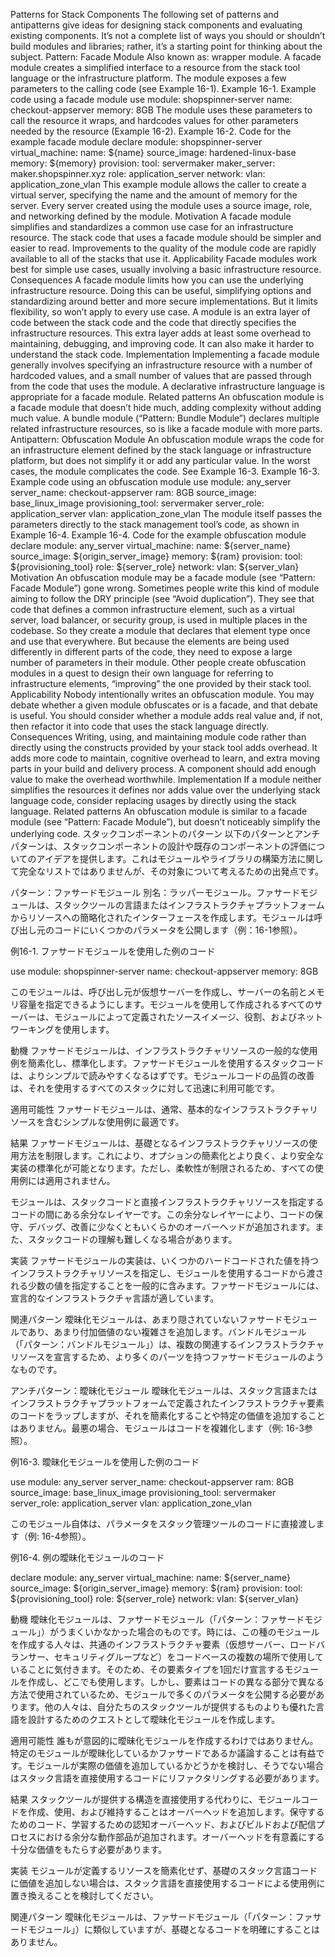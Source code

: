 Patterns for Stack Components The following set of patterns and antipatterns give ideas for designing stack components and evaluating existing components. It’s not a complete list of ways you should or shouldn’t build modules and libraries; rather, it’s a starting point for thinking about the subject. Pattern: Facade Module Also known as: wrapper module. A facade module creates a simplified interface to a resource from the stack tool language or the infrastructure platform. The module exposes a few parameters to the calling code (see Example 16-1). Example 16-1. Example code using a facade module use module: shopspinner-server
name: checkout-appserver
memory: 8GB The module uses these parameters to call the resource it wraps, and hardcodes values for other parameters needed by the resource (Example 16-2).
Example 16-2. Code for the example facade module declare module: shopspinner-server
virtual_machine:
name: ${name}
source_image: hardened-linux-base
memory: ${memory}
provision:
tool: servermaker
maker_server: maker.shopspinner.xyz
role: application_server
network:
vlan: application_zone_vlan This example module allows the caller to create a virtual server, specifying the name and the amount of memory for the server. Every server created using the module uses a source image, role, and networking defined by the module. Motivation A facade module simplifies and standardizes a common use case for an infrastructure resource. The stack code that uses a facade module should be simpler and easier to read. Improvements to the quality of the module code are rapidly available to all of the stacks that use it. Applicability Facade modules work best for simple use cases, usually involving a basic infrastructure resource. Consequences A facade module limits how you can use the underlying infrastructure resource. Doing this can be useful, simplifying options and standardizing around better and more secure implementations. But it limits flexibility, so won’t apply to every use case.
A module is an extra layer of code between the stack code and the code that directly specifies the infrastructure resources. This extra layer adds at least some overhead to maintaining, debugging, and improving code. It can also make it harder to understand the stack code. Implementation Implementing a facade module generally involves specifying an infrastructure resource with a number of hardcoded values, and a small number of values that are passed through from the code that uses the module. A declarative infrastructure language is appropriate for a facade module. Related patterns An obfuscation module is a facade module that doesn’t hide much, adding complexity without adding much value. A bundle module (“Pattern: Bundle Module”) declares multiple related infrastructure resources, so is like a facade module with more parts. Antipattern: Obfuscation Module An obfuscation module wraps the code for an infrastructure element defined by the stack language or infrastructure platform, but does not simplify it or add any particular value. In the worst cases, the module complicates the code. See Example 16-3. Example 16-3. Example code using an obfuscation module use module: any_server
server_name: checkout-appserver
ram: 8GB
source_image: base_linux_image
provisioning_tool: servermaker
server_role: application_server
vlan: application_zone_vlan
The module itself passes the parameters directly to the stack management tool’s code, as shown in Example 16-4. Example 16-4. Code for the example obfuscation module declare module: any_server
virtual_machine:
name: ${server_name}
source_image: ${origin_server_image}
memory: ${ram}
provision:
tool: ${provisioning_tool}
role: ${server_role}
network:
vlan: ${server_vlan} Motivation An obfuscation module may be a facade module (see “Pattern: Facade Module”) gone wrong. Sometimes people write this kind of module aiming to follow the DRY principle (see “Avoid duplication”). They see that code that defines a common infrastructure element, such as a virtual server, load balancer, or security group, is used in multiple places in the codebase. So they create a module that declares that element type once and use that everywhere. But because the elements are being used differently in different parts of the code, they need to expose a large number of parameters in their module. Other people create obfuscation modules in a quest to design their own language for referring to infrastructure elements, “improving” the one provided by their stack tool. Applicability Nobody intentionally writes an obfuscation module. You may debate whether a given module obfuscates or is a facade, and that debate is useful. You should consider whether a module adds real value and, if not, then refactor it into code that uses the stack language directly.
Consequences Writing, using, and maintaining module code rather than directly using the constructs provided by your stack tool adds overhead. It adds more code to maintain, cognitive overhead to learn, and extra moving parts in your build and delivery process. A component should add enough value to make the overhead worthwhile. Implementation If a module neither simplifies the resources it defines nor adds value over the underlying stack language code, consider replacing usages by directly using the stack language. Related patterns An obfuscation module is similar to a facade module (see “Pattern: Facade Module”), but doesn’t noticeably simplify the underlying code.
スタックコンポーネントのパターン
以下のパターンとアンチパターンは、スタックコンポーネントの設計や既存のコンポーネントの評価についてのアイデアを提供します。これはモジュールやライブラリの構築方法に関して完全なリストではありませんが、その対象について考えるための出発点です。

パターン：ファサードモジュール
別名：ラッパーモジュール。ファサードモジュールは、スタックツールの言語またはインフラストラクチャプラットフォームからリソースへの簡略化されたインターフェースを作成します。モジュールは呼び出し元のコードにいくつかのパラメータを公開します（例：16-1参照）。

例16-1. ファサードモジュールを使用した例のコード

use module: shopspinner-server
name: checkout-appserver
memory: 8GB

このモジュールは、呼び出し元が仮想サーバーを作成し、サーバーの名前とメモリ容量を指定できるようにします。モジュールを使用して作成されるすべてのサーバーは、モジュールによって定義されたソースイメージ、役割、およびネットワーキングを使用します。

動機
ファサードモジュールは、インフラストラクチャリソースの一般的な使用例を簡素化し、標準化します。ファサードモジュールを使用するスタックコードは、よりシンプルで読みやすくなるはずです。モジュールコードの品質の改善は、それを使用するすべてのスタックに対して迅速に利用可能です。

適用可能性
ファサードモジュールは、通常、基本的なインフラストラクチャリソースを含むシンプルな使用例に最適です。

結果
ファサードモジュールは、基礎となるインフラストラクチャリソースの使用方法を制限します。これにより、オプションの簡素化とより良く、より安全な実装の標準化が可能となります。ただし、柔軟性が制限されるため、すべての使用例には適用されません。

モジュールは、スタックコードと直接インフラストラクチャリソースを指定するコードの間にある余分なレイヤーです。この余分なレイヤーにより、コードの保守、デバッグ、改善に少なくともいくらかのオーバーヘッドが追加されます。また、スタックコードの理解も難しくなる場合があります。

実装
ファサードモジュールの実装は、いくつかのハードコードされた値を持つインフラストラクチャリソースを指定し、モジュールを使用するコードから渡される少数の値を指定することを一般的に含みます。ファサードモジュールには、宣言的なインフラストラクチャ言語が適しています。

関連パターン
曖昧化モジュールは、あまり隠されていないファサードモジュールであり、あまり付加価値のない複雑さを追加します。バンドルモジュール（「パターン：バンドルモジュール」）は、複数の関連するインフラストラクチャリソースを宣言するため、より多くのパーツを持つファサードモジュールのようなものです。

アンチパターン：曖昧化モジュール
曖昧化モジュールは、スタック言語またはインフラストラクチャプラットフォームで定義されたインフラストラクチャ要素のコードをラップしますが、それを簡素化することや特定の価値を追加することはありません。最悪の場合、モジュールはコードを複雑化します（例: 16-3参照）。

例16-3. 曖昧化モジュールを使用した例のコード

use module: any_server
server_name: checkout-appserver
ram: 8GB
source_image: base_linux_image
provisioning_tool: servermaker
server_role: application_server
vlan: application_zone_vlan

このモジュール自体は、パラメータをスタック管理ツールのコードに直接渡します（例: 16-4参照）。

例16-4. 例の曖昧化モジュールのコード

declare module: any_server
virtual_machine:
name: ${server_name}
source_image: ${origin_server_image}
memory: ${ram}
provision:
tool: ${provisioning_tool}
role: ${server_role}
network:
vlan: ${server_vlan}

動機
曖昧化モジュールは、ファサードモジュール（「パターン：ファサードモジュール」）がうまくいかなかった場合のものです。時には、この種のモジュールを作成する人々は、共通のインフラストラクチャ要素（仮想サーバー、ロードバランサー、セキュリティグループなど）をコードベースの複数の場所で使用していることに気付きます。そのため、その要素タイプを1回だけ宣言するモジュールを作成し、どこでも使用します。しかし、要素はコードの異なる部分で異なる方法で使用されているため、モジュールで多くのパラメータを公開する必要があります。他の人々は、自分たちのスタックツールが提供するものよりも優れた言語を設計するためのクエストとして曖昧化モジュールを作成します。

適用可能性
誰もが意図的に曖昧化モジュールを作成するわけではありません。特定のモジュールが曖昧化しているかファサードであるか議論することは有益です。モジュールが実際の価値を追加しているかどうかを検討し、そうでない場合はスタック言語を直接使用するコードにリファクタリングする必要があります。

結果
スタックツールが提供する構造を直接使用する代わりに、モジュールコードを作成、使用、および維持することはオーバーヘッドを追加します。保守するためのコード、学習するための認知オーバーヘッド、およびビルドおよび配信プロセスにおける余分な動作部品が追加されます。オーバーヘッドを有意義にする十分な価値をもたらす必要があります。

実装
モジュールが定義するリソースを簡素化せず、基礎のスタック言語コードに価値を追加しない場合は、スタック言語を直接使用するコードによる使用例に置き換えることを検討してください。

関連パターン
曖昧化モジュールは、ファサードモジュール（「パターン：ファサードモジュール」）に類似していますが、基礎となるコードを明確にすることはありません。
